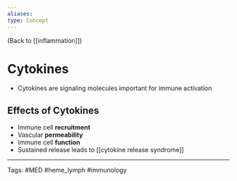 ```yaml
---
aliases: 
type: Concept
---
```


(Back to [[inflammation]])

# Cytokines

- Cytokines are signaling molecules important for immune activation

## Effects of Cytokines
- Immune cell **recruitment**
- Vascular **permeability**
- Immune cell **function**
- Sustained release leads to [[cytokine release syndrome]]

---
Tags: #MED #heme_lymph #immunology 